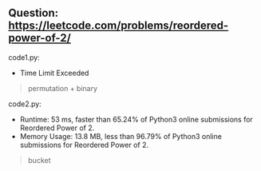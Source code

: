 ## Question: https://leetcode.com/problems/reordered-power-of-2/

code1.py:
* Time Limit Exceeded
> permutation + binary

code2.py:
* Runtime: 53 ms, faster than 65.24% of Python3 online submissions for Reordered Power of 2.
* Memory Usage: 13.8 MB, less than 96.79% of Python3 online submissions for Reordered Power of 2.
> bucket